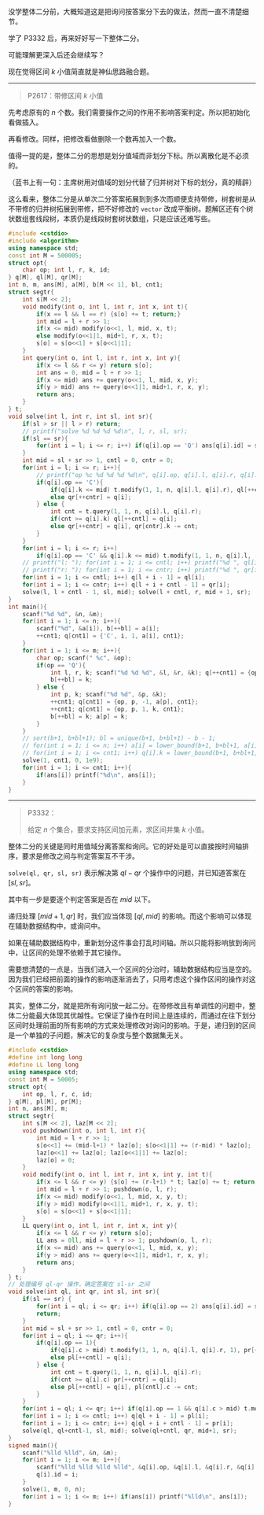 没学整体二分前，大概知道这是把询问按答案分下去的做法，然而一直不清楚细节。

学了 P3332 后，再来好好写一下整体二分。

可能理解更深入后还会继续写？

现在觉得区间 $k$ 小值简直就是神仙思路融合题。

---------

> P2617：带修区间 $k$ 小值

先考虑原有的 $n$ 个数。我们需要操作之间的作用不影响答案判定。所以把初始化看做插入。

再看修改。同样，把修改看做删除一个数再加入一个数。

值得一提的是，整体二分的思想是划分值域而非划分下标。所以离散化是不必须的。

（蓝书上有一句：主席树用对值域的划分代替了归并树对下标的划分，真的精辟）

这么看来，整体二分是从单次二分答案拓展到到多次而顺便支持带修，树套树是从不带修的归并树拓展到带修，把不好修改的 `vector` 改成平衡树。题解区还有个树状数组套线段树，本质仍是线段树套树状数组，只是应该还难写些。

```cpp
#include <cstdio>
#include <algorithm>
using namespace std;
const int M = 500005;
struct opt{
    char op; int l, r, k, id;
} q[M], ql[M], qr[M];
int n, m, ans[M], a[M], b[M << 1], bl, cnt1; 
struct segtr{
    int s[M << 2];
    void modify(int o, int l, int r, int x, int t){
        if(x == l && l == r) {s[o] += t; return;}
        int mid = l + r >> 1;
        if(x <= mid) modify(o<<1, l, mid, x, t);
        else modify(o<<1|1, mid+1, r, x, t);
        s[o] = s[o<<1] + s[o<<1|1];
    }
    int query(int o, int l, int r, int x, int y){
        if(x <= l && r <= y) return s[o];
        int ans = 0, mid = l + r >> 1;
        if(x <= mid) ans += query(o<<1, l, mid, x, y);
        if(y > mid) ans += query(o<<1|1, mid+1, r, x, y);
        return ans;
    }
} t;
void solve(int l, int r, int sl, int sr){
    if(sl > sr || l > r) return;
    // printf("solve %d %d %d %d\n", l, r, sl, sr);
    if(sl == sr){
        for(int i = l; i <= r; i++) if(q[i].op == 'Q') ans[q[i].id] = sl; return;
    }
    int mid = sl + sr >> 1, cntl = 0, cntr = 0;
    for(int i = l; i <= r; i++){
        // printf("op %c %d %d %d %d\n", q[i].op, q[i].l, q[i].r, q[i].k, q[i].id);
        if(q[i].op == 'C'){
            if(q[i].k <= mid) t.modify(1, 1, n, q[i].l, q[i].r), ql[++cntl] = q[i];
            else qr[++cntr] = q[i];
        } else {
            int cnt = t.query(1, 1, n, q[i].l, q[i].r);
            if(cnt >= q[i].k) ql[++cntl] = q[i];
            else qr[++cntr] = q[i], qr[cntr].k -= cnt;
        }
    }
    for(int i = l; i <= r; i++)
        if(q[i].op == 'C' && q[i].k <= mid) t.modify(1, 1, n, q[i].l, -q[i].r);
    // printf("l: "); for(int i = 1; i <= cntl; i++) printf("%d ", ql[i].id); printf("\n");
    // printf("r: "); for(int i = 1; i <= cntr; i++) printf("%d ", qr[i].id); printf("\n");
    for(int i = 1; i <= cntl; i++) q[l + i - 1] = ql[i];
    for(int i = 1; i <= cntr; i++) q[l + i + cntl - 1] = qr[i];
    solve(l, l + cntl - 1, sl, mid); solve(l + cntl, r, mid + 1, sr);
}
int main(){
    scanf("%d %d", &n, &m);
    for(int i = 1; i <= n; i++){
        scanf("%d", &a[i]), b[++bl] = a[i];
        ++cnt1; q[cnt1] = {'C', i, 1, a[i], cnt1};
    }
    for(int i = 1; i <= m; i++){
        char op; scanf(" %c", &op);
        if(op == 'Q'){
            int l, r, k; scanf("%d %d %d", &l, &r, &k); q[++cnt1] = {op, l, r, k, cnt1};
            b[++bl] = k;
        } else {
            int p, k; scanf("%d %d", &p, &k);
            ++cnt1; q[cnt1] = {op, p, -1, a[p], cnt1}; 
            ++cnt1; q[cnt1] = {op, p, 1, k, cnt1}; 
            b[++bl] = k; a[p] = k;
        }
    }
    // sort(b+1, b+bl+1); bl = unique(b+1, b+bl+1) - b - 1;
    // for(int i = 1; i <= n; i++) a[i] = lower_bound(b+1, b+bl+1, a[i]) - b;
    // for(int i = 1; i <= cnt1; i++) q[i].k = lower_bound(b+1, b+bl+1, q[i].k) - b;
    solve(1, cnt1, 0, 1e9);
    for(int i = 1; i <= cnt1; i++){
        if(ans[i]) printf("%d\n", ans[i]);
    }
}
```

---------

> P3332：
> 
> 给定 $n$ 个集合，要求支持区间加元素，求区间并集 $k$ 小值。

整体二分的关键是同时用值域分离答案和询问。它的好处是可以直接按时间轴排序，要求是修改之间与判定答案互不干涉。

`solve(ql, qr, sl, sr)` 表示解决第 $ql-qr$ 个操作中的问题，并已知道答案在 $[sl,sr]$。

其中有一步是要逐个判定答案是否在 $mid$ 以下。

递归处理 $[mid+1,qr]$ 时，我们应当体现 $[ql,mid]$ 的影响。而这个影响可以体现在辅助数据结构中，或询问中。

如果在辅助数据结构中，重新划分这件事会打乱时间轴。所以只能将影响放到询问中，让区间的处理不依赖于其它操作。

需要想清楚的一点是，当我们进入一个区间的分治时，辅助数据结构应当是空的。因为我们已经把前面的操作的影响逐渐消去了，只用考虑这个操作区间的操作对这个区间的答案的影响。

其实，整体二分，就是把所有询问放一起二分。在带修改且有单调性的问题中，整体二分能最大体现其优越性。它保证了操作在时间上是连续的，而通过在往下划分区间时处理前面的所有影响的方式来处理修改对询问的影响。于是，递归到的区间是一个单独的子问题，解决它的复杂度与整个数据集无关。

```cpp
#include <cstdio>
#define int long long
#define LL long long
using namespace std;
const int M = 50005;
struct opt{
    int op, l, r, c, id;
} q[M], pl[M], pr[M];
int n, ans[M], m;
struct segtr{
    int s[M << 2], laz[M << 2];
    void pushdown(int o, int l, int r){
        int mid = l + r >> 1;
        s[o<<1] += (mid-l+1) * laz[o]; s[o<<1|1] += (r-mid) * laz[o];
        laz[o<<1] += laz[o]; laz[o<<1|1] += laz[o];
        laz[o] = 0;
    }
    void modify(int o, int l, int r, int x, int y, int t){
        if(x <= l && r <= y) {s[o] += (r-l+1) * t; laz[o] += t; return;}
        int mid = l + r >> 1; pushdown(o, l, r);
        if(x <= mid) modify(o<<1, l, mid, x, y, t);
        if(y > mid) modify(o<<1|1, mid+1, r, x, y, t);
        s[o] = s[o<<1] + s[o<<1|1];
    }
    LL query(int o, int l, int r, int x, int y){
        if(x <= l && r <= y) return s[o];
        LL ans = 0ll, mid = l + r >> 1; pushdown(o, l, r);
        if(x <= mid) ans += query(o<<1, l, mid, x, y);
        if(y > mid) ans += query(o<<1|1, mid+1, r, x, y);
        return ans;
    }
} t;
// 处理编号 ql-qr 操作，确定答案在 sl-sr 之间
void solve(int ql, int qr, int sl, int sr){
    if(sl == sr) {
        for(int i = ql; i <= qr; i++) if(q[i].op == 2) ans[q[i].id] = sl;
        return;
    }
    int mid = sl + sr >> 1, cntl = 0, cntr = 0;
    for(int i = ql; i <= qr; i++){
        if(q[i].op == 1){
            if(q[i].c > mid) t.modify(1, 1, n, q[i].l, q[i].r, 1), pr[++cntr] = q[i];
            else pl[++cntl] = q[i];
        } else {
            int cnt = t.query(1, 1, n, q[i].l, q[i].r);
            if(cnt >= q[i].c) pr[++cntr] = q[i];
            else pl[++cntl] = q[i], pl[cntl].c -= cnt;
        }
    }
    for(int i = ql; i <= qr; i++) if(q[i].op == 1 && q[i].c > mid) t.modify(1, 1, n, q[i].l, q[i].r, -1);
    for(int i = 1; i <= cntl; i++) q[ql + i - 1] = pl[i];
    for(int i = 1; i <= cntr; i++) q[ql + i + cntl - 1] = pr[i];
    solve(ql, ql+cntl-1, sl, mid); solve(ql+cntl, qr, mid+1, sr);
}
signed main(){
    scanf("%lld %lld", &n, &m);
    for(int i = 1; i <= m; i++){
        scanf("%lld %lld %lld %lld", &q[i].op, &q[i].l, &q[i].r, &q[i].c);
        q[i].id = i;
    }
    solve(1, m, 0, n);
    for(int i = 1; i <= m; i++) if(ans[i]) printf("%lld\n", ans[i]);
}
```